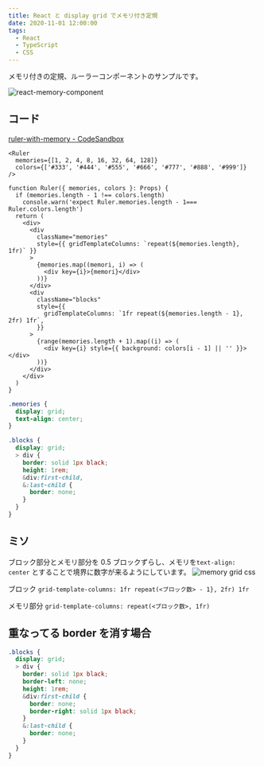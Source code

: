 ```yaml
---
title: React と display grid でメモリ付き定規
date: 2020-11-01 12:00:00
tags:
  - React
  - TypeScript
  - CSS
---
```


メモリ付きの定規、ルーラーコンポーネントのサンプルです。

![react-memory-component](https://elzup-image-storage.s3.amazonaws.com/blog/ruler-component.png)

## コード

[ruler\-with\-memory \- CodeSandbox](https://codesandbox.io/s/ruler-with-memory-3yogt)

```tsx:title=Ruler.tsx
<Ruler
  memories={[1, 2, 4, 8, 16, 32, 64, 128]}
  colors={['#333', '#444', '#555', '#666', '#777', '#888', '#999']}
/>
```

```tsx
function Ruler({ memories, colors }: Props) {
  if (memories.length - 1 !== colors.length)
    console.warn('expect Ruler.memories.length - 1=== Ruler.colors.length')
  return (
    <div>
      <div
        className="memories"
        style={{ gridTemplateColumns: `repeat(${memories.length}, 1fr)` }}
      >
        {memories.map((memori, i) => (
          <div key={i}>{memori}</div>
        ))}
      </div>
      <div
        className="blocks"
        style={{
          gridTemplateColumns: `1fr repeat(${memories.length - 1}, 2fr) 1fr`,
        }}
      >
        {range(memories.length + 1).map((i) => (
          <div key={i} style={{ background: colors[i - 1] || '' }}></div>
        ))}
      </div>
    </div>
  )
}
```

```scss
.memories {
  display: grid;
  text-align: center;
}

.blocks {
  display: grid;
  > div {
    border: solid 1px black;
    height: 1rem;
    &div:first-child,
    &:last-child {
      border: none;
    }
  }
}
```

## ミソ

ブロック部分とメモリ部分を 0.5 ブロックずらし、メモリを`text-align: center` とすることで境界に数字が来るようにしています。
![memory grid css](https://elzup-image-storage.s3.amazonaws.com/blog/memori-grid-css.png)

ブロック `grid-template-columns: 1fr repeat(<ブロック数> - 1}, 2fr) 1fr`

メモリ部分 `grid-template-columns: repeat(<ブロック数>, 1fr)`

## 重なってる border を消す場合

```scss
.blocks {
  display: grid;
  > div {
    border: solid 1px black;
    border-left: none;
    height: 1rem;
    &div:first-child {
      border: none;
      border-right: solid 1px black;
    }
    &:last-child {
      border: none;
    }
  }
}
```
